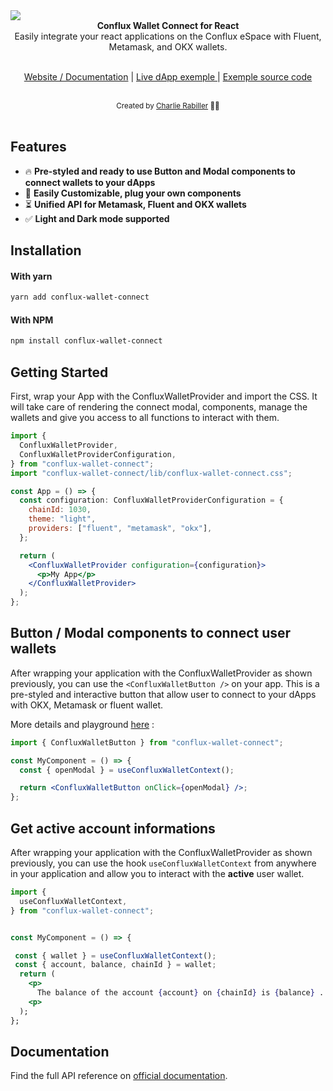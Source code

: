 
<img src="https://cryptocdn.fra1.cdn.digitaloceanspaces.com/sites/8/Screenshot-2022-04-28-10.57.38.png" />
<br />
<div align="center"><strong>Conflux Wallet Connect for React</strong></div>
<div align="center">Easily integrate your react applications on the Conflux eSpace with Fluent, Metamask, and OKX wallets.</div>
<br />
<div align="center">

<a href="https://conflux-wallet-connect.netlify.app">Website / Documentation</a> | 
  <a href="https://conflux-wallet-connect-dapp-exemple.netlify.app/"> Live dApp exemple </a> |
  <a href="https://github.com/Charlie85270/conflux-wallet-connect-dapp-exemple/"> Exemple source code</a>
</div>

<br />
<div align="center">
  <sub>Created by <a href="https://github.com/Charlie85270">Charlie Rabiller</a> 👨‍🍳</sub>
</div>

<br />

## Features

- 🔥 **Pre-styled and ready to use Button and Modal components to connect wallets to your dApps**
- 🔩 **Easily Customizable, plug your own components**
- ⏳ **Unified API for Metamask, Fluent and OKX wallets**
- ✅ **Light and Dark mode supported**

## Installation

#### With yarn

```sh
yarn add conflux-wallet-connect
```

#### With NPM

```sh
npm install conflux-wallet-connect
```

## Getting Started

First, wrap your App with the ConfluxWalletProvider and import the CSS. It will take care of rendering the connect modal, components, manage the wallets and give you access to all functions to interact with them.

```jsx
import {
  ConfluxWalletProvider,
  ConfluxWalletProviderConfiguration,
} from "conflux-wallet-connect";
import "conflux-wallet-connect/lib/conflux-wallet-connect.css";

const App = () => {
  const configuration: ConfluxWalletProviderConfiguration = {
    chainId: 1030,
    theme: "light",
    providers: ["fluent", "metamask", "okx"],
  };

  return (
    <ConfluxWalletProvider configuration={configuration}>
      <p>My App</p>
    </ConfluxWalletProvider>
  );
};
```

## Button / Modal components to connect user wallets

After wrapping your application with the ConfluxWalletProvider as shown previously, you can use the `<ConfluxWalletButton />` on your app.
This is a pre-styled and interactive button that allow user to connect to your dApps with OKX, Metamask or fluent wallet.

More details and playground [here](?path=/docs/components-walletbutton--docs) :

```jsx
import { ConfluxWalletButton } from "conflux-wallet-connect";

const MyComponent = () => {
  const { openModal } = useConfluxWalletContext();

  return <ConfluxWalletButton onClick={openModal} />;
};
```

## Get active account informations

After wrapping your application with the ConfluxWalletProvider as shown previously, you can use the hook `useConfluxWalletContext` from anywhere in your application and allow you to interact with the **active** user wallet.

```jsx
import {
  useConfluxWalletContext,
} from "conflux-wallet-connect";


const MyComponent = () => {

 const { wallet } = useConfluxWalletContext();
 const { account, balance, chainId } = wallet;
  return (
    <p>
      The balance of the account {account} on {chainId} is {balance} ...
    <p>
  );
};
```

## Documentation

Find the full API reference on [official documentation](https://conflux-wallet-connect.netlify.app).
